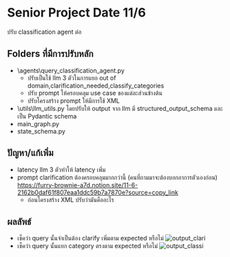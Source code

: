 # Senior Project Date 11/6
ปรับ classification agent ต่อ

## Folders ที่มีการปรับหลัก
- \agents\query_classification_agent.py
  - ปรับเป็นใช้ llm 3 ตัวในการแยก out of domain,clarification_needed,classify_categories
  - ปรับ prompt ให้ครอบคลุม use case ของแต่ละส่วนข้างต้น
  - ปรับโครงสร้าง prompt ให้มีการใช้ XML 
- \utils\llm_utils.py โดยปรับให้ output จาก llm มี structured_output_schema และเป็น Pydantic schema
- main_graph.py
- state_schema.py

## ปัญหา/แก้เพิ่ม
- latency llm 3 ตัวทำให้ latency เพิ่ม
- prompt clarification ต้องครอบคลุมมากกว่านี้ (คนที่ถามมาจะต้องบอกอาการตัวเองก่อน)
    https://furry-brownie-a7d.notion.site/11-6-2162b0daf61f807eaa1ddc59b7a7870e?source=copy_link
  - ก่อนโครงสร้าง XML ปรับว่ามันคืออะไร

## ผลลัพธ์
- เช็คว่า query นั้นจำเป็นต้อง clarify เพิ่มตาม expected หรือไม่
  ![output_clari](https://github.com/user-attachments/assets/a8992b4d-9c00-4eee-81f3-4b3ce40948ab)
- เช็คว่า query นั้นแยก category ตรงตาม expected หรือไม่
  ![output_classi](https://github.com/user-attachments/assets/1352b067-62eb-4a04-99b5-e32761a73922)
